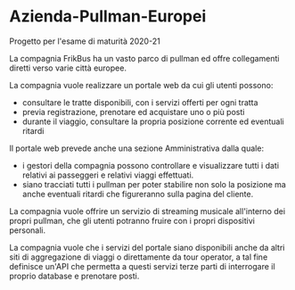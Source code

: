 # Azienda-Pullman-Europei
Progetto per l'esame di maturità 2020-21

La compagnia FrikBus ha un vasto parco di pullman ed offre collegamenti diretti verso varie città europee.

La compagnia vuole realizzare un portale web da cui gli utenti possono:
- consultare le tratte disponibili, con i servizi offerti per ogni tratta 
- previa registrazione, prenotare ed acquistare uno o più posti 
- durante il viaggio, consultare la propria posizione corrente ed eventuali ritardi 

Il  portale web prevede anche una sezione Amministrativa dalla quale: 
- i gestori della compagnia possono controllare e visualizzare tutti i dati relativi ai passeggeri e relativi viaggi effettuati.  
- siano tracciati tutti i pullman per poter stabilire non solo la posizione ma anche eventuali ritardi che figureranno sulla pagina del cliente.  

La compagnia vuole offrire un servizio di streaming musicale all'interno dei propri pullman, che gli utenti potranno fruire con i propri dispositivi personali. 

La compagnia vuole che i servizi del portale siano disponibili anche da altri siti di aggregazione di viaggi o direttamente da tour operator, a tal fine definisce un'API che permetta a questi servizi terze parti di interrogare il proprio database e prenotare posti.
